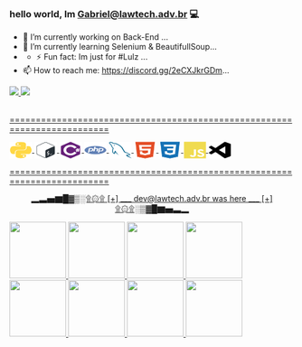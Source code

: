 ### hello world, Im Gabriel@lawtech.adv.br 💻

- 🔭 I’m currently working on Back-End ...
- 🌱 I’m currently learning  Selenium & BeautifullSoup...
- - ⚡ Fun fact: Im just for #Lulz ...
- 📫 How to reach me: https://discord.gg/2eCXJkrGDm...
<div>
    <a href="https://github.com/0fxdb">
    <img height="180em" src="https://github-readme-stats.vercel.app/api?username=0fxdb&show_icons=true&theme=highcontrast&include_all_commits=true&count_private=true"/>
    <img height="180em" src="https://github-readme-stats.vercel.app/api/top-langs/?username=rafaballerini&layout=compact&langs_count=16&theme=highcontrast"/>
</div>

<div style="display: inline_block"><br>
    <p>=========================================================================</p>
    <img align="center" height="30" width="40" src="https://raw.githubusercontent.com/devicons/devicon/master/icons/python/python-plain.svg">
    <img align="center" height="30" width="40" src="https://raw.githubusercontent.com/devicons/devicon/master/icons/bash/bash-plain.svg">
    <img align="center" height="30" width="40" src="https://raw.githubusercontent.com/devicons/devicon/master/icons/csharp/csharp-plain.svg">
    <img align="center" height="30" width="40" src="https://raw.githubusercontent.com/devicons/devicon/master/icons/php/php-plain.svg">
    <img align="center" height="30" width="40" src="https://raw.githubusercontent.com/devicons/devicon/master/icons/mysql/mysql-plain.svg">
    <img align="center" height="30" width="40" src="https://raw.githubusercontent.com/devicons/devicon/master/icons/html5/html5-plain.svg">
    <img align="center" height="30" width="40" src="https://raw.githubusercontent.com/devicons/devicon/master/icons/css3/css3-plain.svg">
    <img align="center" height="30" width="40" src="https://raw.githubusercontent.com/devicons/devicon/master/icons/javascript/javascript-plain.svg">
    <img align="center" height="30" width="40" src="https://raw.githubusercontent.com/devicons/devicon/master/icons/vscode/vscode-plain.svg">
    <script>alert("[+] HELLO WORLD [+]")</script>
    <p>=========================================================================</p>
</div>
<div>
    <p align="center">▂▃▅▇█▓▒░۩۞۩    [+] ___ dev@lawtech.adv.br was here ___ [+]    ۩۞۩░▒▓█▇▅▃▂</p>
    <img height="100" width="100" src="https://lh3.googleusercontent.com/JAAMNM9TiD8hLj8f6kCtNJzuObpquEUeqpTngDnTw0HJtNk52X4U628cMqlHl_JhzgfQK-_42spBds3sWxtg6teZ_m1f_xSNSNEnqsw">
    <img height="100" width="100" src="https://lh3.googleusercontent.com/JAAMNM9TiD8hLj8f6kCtNJzuObpquEUeqpTngDnTw0HJtNk52X4U628cMqlHl_JhzgfQK-_42spBds3sWxtg6teZ_m1f_xSNSNEnqsw">
    <img height="100" width="100" src="https://lh3.googleusercontent.com/JAAMNM9TiD8hLj8f6kCtNJzuObpquEUeqpTngDnTw0HJtNk52X4U628cMqlHl_JhzgfQK-_42spBds3sWxtg6teZ_m1f_xSNSNEnqsw">
    <img height="100" width="100" src="https://lh3.googleusercontent.com/JAAMNM9TiD8hLj8f6kCtNJzuObpquEUeqpTngDnTw0HJtNk52X4U628cMqlHl_JhzgfQK-_42spBds3sWxtg6teZ_m1f_xSNSNEnqsw">
    <img height="100" width="100" src="https://lh3.googleusercontent.com/JAAMNM9TiD8hLj8f6kCtNJzuObpquEUeqpTngDnTw0HJtNk52X4U628cMqlHl_JhzgfQK-_42spBds3sWxtg6teZ_m1f_xSNSNEnqsw">
    <img height="100" width="100" src="https://lh3.googleusercontent.com/JAAMNM9TiD8hLj8f6kCtNJzuObpquEUeqpTngDnTw0HJtNk52X4U628cMqlHl_JhzgfQK-_42spBds3sWxtg6teZ_m1f_xSNSNEnqsw">
    <img height="100" width="100" src="https://lh3.googleusercontent.com/JAAMNM9TiD8hLj8f6kCtNJzuObpquEUeqpTngDnTw0HJtNk52X4U628cMqlHl_JhzgfQK-_42spBds3sWxtg6teZ_m1f_xSNSNEnqsw">
    <img height="100" width="100" src="https://lh3.googleusercontent.com/JAAMNM9TiD8hLj8f6kCtNJzuObpquEUeqpTngDnTw0HJtNk52X4U628cMqlHl_JhzgfQK-_42spBds3sWxtg6teZ_m1f_xSNSNEnqsw">
    </div>
